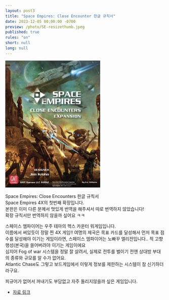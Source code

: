 ```yaml
---
layout: post3
title: "Space Empires: Close Encounter 한글 규칙서"
date: 2023-12-05 00:00:00 -0700
preview: /photo/SE-resizethumb.jpeg
published: true
rules: "on"
short: null
long: null
---
```


<img src="/photo/sece.png" width="300">

Space Empires: Close Encounters 한글 규칙서<br>
Space Empires 4X의 첫번째 확장입니다.<br>
본판은 이미 다른 분께서 멋있게 번역을 해주셔서 따로 번역하지 않았습니다!<br>
확장 규칙서만 번역하지 않을까 싶어요 ㅋㅋ<br>

스페이스 엠파이어는 우주 테마의 헥스 카운터 워게임입니다.<br>
이름에서 써있듯이 정말 찐 4X 게임!!
여명의 제국은 목표 카드를 달성해서 먼저 목표 점수를 달성해야 이기는 게임이라면, 스페이스 엠파이어는 노빠꾸 엘리전입니다.. 적 고향 행성(본국)을 쓸어버려야 이기는 게임이에요<br>
심지어 Fog of war 시스템을 정말 잘 살려서, 실제로 전투를 벌이기 전엔 상대방 부대의 종류와 규모를 알 수가 없어요.<br>
Atlantic Chase도 그렇고 보드게임에서 이렇게 정보를 제한하는 시스템이 참 신기하더라구요.<br>

피규어가 없어서 꺼내기도 부담없고 자주 돌리지않을까 싶은 게임입니다.

- [자료 링크](https://daso-bgg.notion.site/Space-Empires-Close-Encounters-f26059aef54943dfa61e0991802920d1?pvs=4)
